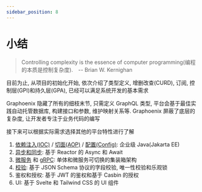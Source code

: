 ```yaml
---
sidebar_position: 8
---
```


# 小结

> Controlling complexity is the essence of computer programming(编程的本质是控制复杂度).&emsp;-- Brian W. Kernighan

目前为止, 从项目的初始化开始, 依次介绍了类型定义, 增删改查(CURD), 订阅, 控制层(GPI)和持久层(GPA), 已经可以满足系统开发的基本需求

Graphoenix 隐藏了所有的细枝末节, 只需定义 GraphQL 类型, 平台会基于最佳实践自动托管数据库, 构建接口和参数, 维护映射关系等. Graphoenix 屏蔽了底层的复杂度, 让开发者专注于业务代码的编写

接下来可以根据实际需求选择其他的平台特性进行了解

1. [依赖注入(IOC)](/docs/jakarta-ee/inject) / [切面(AOP)](/docs/jakarta-ee/interceptor) / [配置(Config)](/docs/jakarta-ee/config): 企业级 Java(Jakarta EE)
2. [异步和同步](/docs/jakarta-ee/reactor): 基于 Reactor 的 Async 和 Await
3. [微服务](/docs/distributed/microservices) 和 [gRPC](/docs/distributed/grpc): 单体和微服务可切换的集装箱架构
4. [校验](/docs/category/校验): 基于 JSON Schema 协议的字段校验, 唯一性校验和乐观锁
5. 鉴权和授权: 基于 JWT 的鉴权和基于 Casbin 的授权
6. UI: 基于 Svelte 和 Tailwind CSS 的 UI 组件
